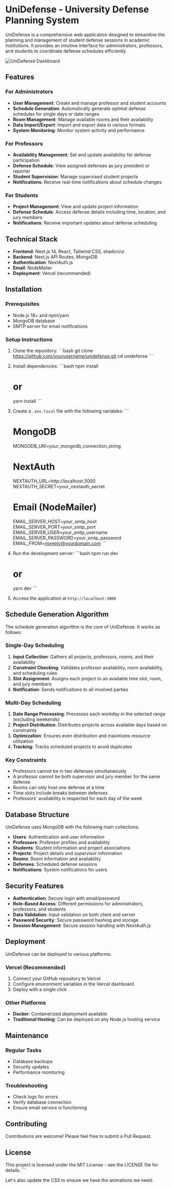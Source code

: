 # UniDefense - University Defense Planning System

UniDefense is a comprehensive web application designed to streamline the planning and management of student defense sessions in academic institutions. It provides an intuitive interface for administrators, professors, and students to coordinate defense schedules efficiently.

![UniDefense Dashboard](https://placeholder.svg?height=400&width=800)

## Features

### For Administrators
- **User Management**: Create and manage professor and student accounts
- **Schedule Generation**: Automatically generate optimal defense schedules for single days or date ranges
- **Room Management**: Manage available rooms and their availability
- **Data Import/Export**: Import and export data in various formats
- **System Monitoring**: Monitor system activity and performance

### For Professors
- **Availability Management**: Set and update availability for defense participation
- **Defense Schedule**: View assigned defenses as jury president or reporter
- **Student Supervision**: Manage supervised student projects
- **Notifications**: Receive real-time notifications about schedule changes

### For Students
- **Project Management**: View and update project information
- **Defense Schedule**: Access defense details including time, location, and jury members
- **Notifications**: Receive important updates about defense scheduling

## Technical Stack

- **Frontend**: Next.js 14, React, Tailwind CSS, shadcn/ui
- **Backend**: Next.js API Routes, MongoDB
- **Authentication**: NextAuth.js
- **Email**: NodeMailer
- **Deployment**: Vercel (recommended)

## Installation

### Prerequisites
- Node.js 18+ and npm/yarn
- MongoDB database
- SMTP server for email notifications

### Setup Instructions

1. Clone the repository:
   \`\`\`bash
   git clone https://github.com/yourusername/unidefense.git
   cd unidefense
   \`\`\`

2. Install dependencies:
   \`\`\`bash
   npm install
   # or
   yarn install
   \`\`\`

3. Create a `.env.local` file with the following variables:
   \`\`\`
   # MongoDB
   MONGODB_URI=your_mongodb_connection_string

   # NextAuth
   NEXTAUTH_URL=http://localhost:3000
   NEXTAUTH_SECRET=your_nextauth_secret

   # Email (NodeMailer)
   EMAIL_SERVER_HOST=your_smtp_host
   EMAIL_SERVER_PORT=your_smtp_port
   EMAIL_SERVER_USER=your_smtp_username
   EMAIL_SERVER_PASSWORD=your_smtp_password
   EMAIL_FROM=noreply@yourdomain.com
   \`\`\`

4. Run the development server:
   \`\`\`bash
   npm run dev
   # or
   yarn dev
   \`\`\`

5. Access the application at `http://localhost:3000`

## Schedule Generation Algorithm

The schedule generation algorithm is the core of UniDefense. It works as follows:

### Single-Day Scheduling
1. **Input Collection**: Gathers all projects, professors, rooms, and their availability
2. **Constraint Checking**: Validates professor availability, room availability, and scheduling rules
3. **Slot Assignment**: Assigns each project to an available time slot, room, and jury members
4. **Notification**: Sends notifications to all involved parties

### Multi-Day Scheduling
1. **Date Range Processing**: Processes each workday in the selected range (excluding weekends)
2. **Project Distribution**: Distributes projects across available days based on constraints
3. **Optimization**: Ensures even distribution and maximizes resource utilization
4. **Tracking**: Tracks scheduled projects to avoid duplicates

### Key Constraints
- Professors cannot be in two defenses simultaneously
- A professor cannot be both supervisor and jury member for the same defense
- Rooms can only host one defense at a time
- Time slots include breaks between defenses
- Professors' availability is respected for each day of the week

## Database Structure

UniDefense uses MongoDB with the following main collections:

- **Users**: Authentication and user information
- **Professors**: Professor profiles and availability
- **Students**: Student information and project associations
- **Projects**: Project details and supervisor information
- **Rooms**: Room information and availability
- **Defenses**: Scheduled defense sessions
- **Notifications**: System notifications for users

## Security Features

- **Authentication**: Secure login with email/password
- **Role-Based Access**: Different permissions for administrators, professors, and students
- **Data Validation**: Input validation on both client and server
- **Password Security**: Secure password hashing and storage
- **Session Management**: Secure session handling with NextAuth.js

## Deployment

UniDefense can be deployed to various platforms:

### Vercel (Recommended)
1. Connect your GitHub repository to Vercel
2. Configure environment variables in the Vercel dashboard
3. Deploy with a single click

### Other Platforms
- **Docker**: Containerized deployment available
- **Traditional Hosting**: Can be deployed on any Node.js hosting service

## Maintenance

### Regular Tasks
- Database backups
- Security updates
- Performance monitoring

### Troubleshooting
- Check logs for errors
- Verify database connection
- Ensure email service is functioning

## Contributing

Contributions are welcome! Please feel free to submit a Pull Request.

## License

This project is licensed under the MIT License - see the LICENSE file for details.
\`\`\`

Let's also update the CSS to ensure we have the animations we need:
